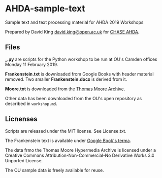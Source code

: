 # AHDA-sample-text #

Sample text and text processing material for AHDA 2019 Workshops

Prepared by David King <david.king@open.ac.uk>
for [CHASE AHDA](https://chasedigitalage.wordpress.com/).


## Files ##

**_.py** are scripts for the Python workshop to be run at OU's Camden offices
Monday 11 February 2019.


**Frankenstein.txt** is downloaded from Google Books with header material removed.
Two smaller **Frankenstein.docx** is derived from it.

**Moore.txt** is downloaded from the
[Thomas Moore Archive](http://www.thomasmoore.ie/TMHA_1.0_Home.html).

Other data has been downloaded from the OU's open repository
as described in `workshop.md`.


## Licnenses ##

Scripts are released under the MIT license. See License.txt.

The Frankenstein text is available under
[Google Book's terma](https://books.google.co.uk/intl/en/googlebooks/tos.html).

The data frmo the Thomas Moore Hypermedia Archive is licensed under a
Creative Commons Attribution-Non-Commercial-No Derivative Works 3.0 Unported License. 

The OU sample data is freely available for reuse.
